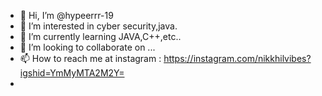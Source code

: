 - 👋 Hi, I’m @hypeerrr-19
- 👀 I’m interested in cyber security,java.
- 🌱 I’m currently learning JAVA,C++,etc..
- 💞️ I’m looking to collaborate on ...
- 📫 How to reach me at instagram : https://instagram.com/nikkhilvibes?igshid=YmMyMTA2M2Y=
- 

<!---
hypeerrr-19/hypeerrr-19 is a ✨ special ✨ repository because its `README.md` (this file) appears on your GitHub profile.
You can click the Preview link to take a look at your changes.
--->

